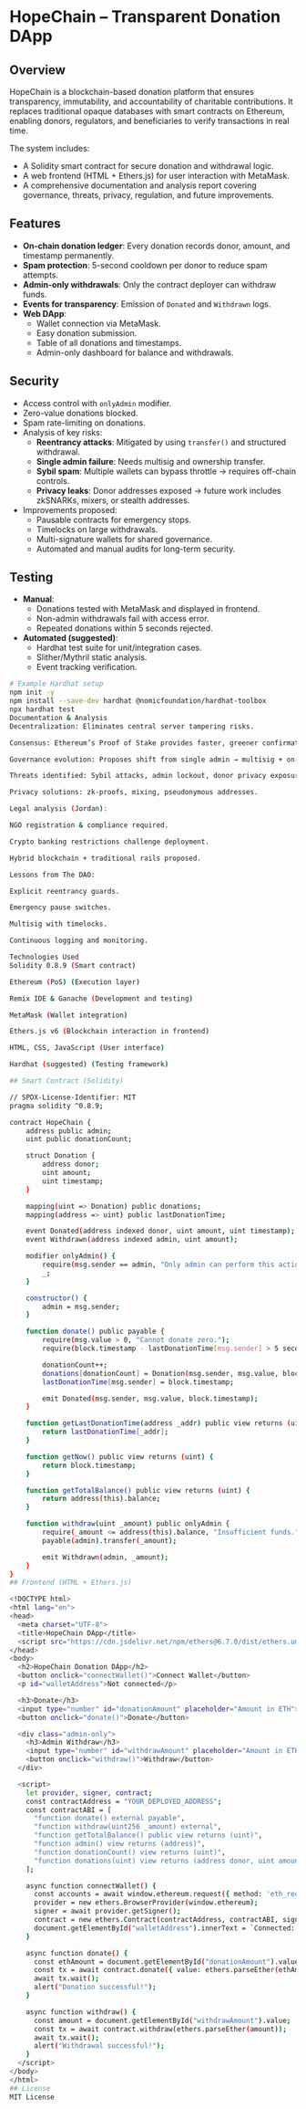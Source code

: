 # HopeChain – Transparent Donation DApp

## Overview
HopeChain is a blockchain-based donation platform that ensures transparency, immutability, and accountability of charitable contributions. It replaces traditional opaque databases with smart contracts on Ethereum, enabling donors, regulators, and beneficiaries to verify transactions in real time.  

The system includes:
- A Solidity smart contract for secure donation and withdrawal logic.
- A web frontend (HTML + Ethers.js) for user interaction with MetaMask.
- A comprehensive documentation and analysis report covering governance, threats, privacy, regulation, and future improvements.

## Features
- **On-chain donation ledger**: Every donation records donor, amount, and timestamp permanently.
- **Spam protection**: 5-second cooldown per donor to reduce spam attempts.
- **Admin-only withdrawals**: Only the contract deployer can withdraw funds.
- **Events for transparency**: Emission of `Donated` and `Withdrawn` logs.
- **Web DApp**:
  - Wallet connection via MetaMask.
  - Easy donation submission.
  - Table of all donations and timestamps.
  - Admin-only dashboard for balance and withdrawals.

## Security
- Access control with `onlyAdmin` modifier.
- Zero-value donations blocked.
- Spam rate-limiting on donations.
- Analysis of key risks:
  - **Reentrancy attacks**: Mitigated by using `transfer()` and structured withdrawal.
  - **Single admin failure**: Needs multisig and ownership transfer.
  - **Sybil spam**: Multiple wallets can bypass throttle → requires off-chain controls.
  - **Privacy leaks**: Donor addresses exposed → future work includes zkSNARKs, mixers, or stealth addresses.
- Improvements proposed:
  - Pausable contracts for emergency stops.
  - Timelocks on large withdrawals.
  - Multi-signature wallets for shared governance.
  - Automated and manual audits for long-term security.

## Testing
- **Manual**:
  - Donations tested with MetaMask and displayed in frontend.
  - Non-admin withdrawals fail with access error.
  - Repeated donations within 5 seconds rejected.
- **Automated (suggested)**:
  - Hardhat test suite for unit/integration cases.
  - Slither/Mythril static analysis.
  - Event tracking verification.

```bash
# Example Hardhat setup
npm init -y
npm install --save-dev hardhat @nomicfoundation/hardhat-toolbox
npx hardhat test
Documentation & Analysis
Decentralization: Eliminates central server tampering risks.

Consensus: Ethereum’s Proof of Stake provides faster, greener confirmations.

Governance evolution: Proposes shift from single admin → multisig + on-chain voting.

Threats identified: Sybil attacks, admin lockout, donor privacy exposure.

Privacy solutions: zk-proofs, mixing, pseudonymous addresses.

Legal analysis (Jordan):

NGO registration & compliance required.

Crypto banking restrictions challenge deployment.

Hybrid blockchain + traditional rails proposed.

Lessons from The DAO:

Explicit reentrancy guards.

Emergency pause switches.

Multisig with timelocks.

Continuous logging and monitoring.

Technologies Used
Solidity 0.8.9 (Smart contract)

Ethereum (PoS) (Execution layer)

Remix IDE & Ganache (Development and testing)

MetaMask (Wallet integration)

Ethers.js v6 (Blockchain interaction in frontend)

HTML, CSS, JavaScript (User interface)

Hardhat (suggested) (Testing framework)

## Smart Contract (Solidity)

// SPDX-License-Identifier: MIT
pragma solidity ^0.8.9;

contract HopeChain {
    address public admin;
    uint public donationCount;

    struct Donation {
        address donor;
        uint amount;
        uint timestamp;
    }

    mapping(uint => Donation) public donations;
    mapping(address => uint) public lastDonationTime;

    event Donated(address indexed donor, uint amount, uint timestamp);
    event Withdrawn(address indexed admin, uint amount);

    modifier onlyAdmin() {
        require(msg.sender == admin, "Only admin can perform this action.");
        _;
    }

    constructor() {
        admin = msg.sender;
    }

    function donate() public payable {
        require(msg.value > 0, "Cannot donate zero.");
        require(block.timestamp - lastDonationTime[msg.sender] > 5 seconds, "Wait 5s before donating again.");

        donationCount++;
        donations[donationCount] = Donation(msg.sender, msg.value, block.timestamp);
        lastDonationTime[msg.sender] = block.timestamp;

        emit Donated(msg.sender, msg.value, block.timestamp);
    }

    function getLastDonationTime(address _addr) public view returns (uint) {
        return lastDonationTime[_addr];
    }

    function getNow() public view returns (uint) {
        return block.timestamp;
    }

    function getTotalBalance() public view returns (uint) {
        return address(this).balance;
    }

    function withdraw(uint _amount) public onlyAdmin {
        require(_amount <= address(this).balance, "Insufficient funds.");
        payable(admin).transfer(_amount);

        emit Withdrawn(admin, _amount);
    }
}
## Frontend (HTML + Ethers.js)

<!DOCTYPE html>
<html lang="en">
<head>
  <meta charset="UTF-8">
  <title>HopeChain DApp</title>
  <script src="https://cdn.jsdelivr.net/npm/ethers@6.7.0/dist/ethers.umd.min.js"></script>
</head>
<body>
  <h2>HopeChain Donation DApp</h2>
  <button onclick="connectWallet()">Connect Wallet</button>
  <p id="walletAddress">Not connected</p>

  <h3>Donate</h3>
  <input type="number" id="donationAmount" placeholder="Amount in ETH">
  <button onclick="donate()">Donate</button>

  <div class="admin-only">
    <h3>Admin Withdraw</h3>
    <input type="number" id="withdrawAmount" placeholder="Amount in ETH">
    <button onclick="withdraw()">Withdraw</button>
  </div>

  <script>
    let provider, signer, contract;
    const contractAddress = "YOUR_DEPLOYED_ADDRESS";
    const contractABI = [
      "function donate() external payable",
      "function withdraw(uint256 _amount) external",
      "function getTotalBalance() public view returns (uint)",
      "function admin() view returns (address)",
      "function donationCount() view returns (uint)",
      "function donations(uint) view returns (address donor, uint amount, uint timestamp)"
    ];

    async function connectWallet() {
      const accounts = await window.ethereum.request({ method: 'eth_requestAccounts' });
      provider = new ethers.BrowserProvider(window.ethereum);
      signer = await provider.getSigner();
      contract = new ethers.Contract(contractAddress, contractABI, signer);
      document.getElementById("walletAddress").innerText = `Connected: ${accounts[0]}`;
    }

    async function donate() {
      const ethAmount = document.getElementById("donationAmount").value;
      const tx = await contract.donate({ value: ethers.parseEther(ethAmount) });
      await tx.wait();
      alert("Donation successful!");
    }

    async function withdraw() {
      const amount = document.getElementById("withdrawAmount").value;
      const tx = await contract.withdraw(ethers.parseEther(amount));
      await tx.wait();
      alert("Withdrawal successful!");
    }
  </script>
</body>
</html>
## License
MIT License
